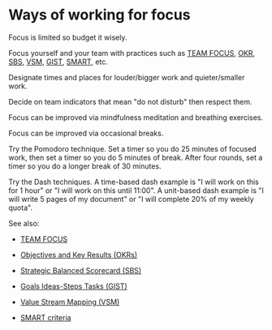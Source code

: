 # Ways of working for focus

Focus is limited so budget it wisely.

Focus yourself and your team with practices such as 
[TEAM FOCUS](https://github.com/joelparkerhenderson/team-focus),
[OKR](https://github.com/joelparkerhenderson/objectives-and-key-results),
[SBS](https://github.com/joelparkerhenderson/strategic-balanced-scorecard),
[VSM](https://github.com/joelparkerhenderson/value-stream-mapping),
[GIST](https://github.com/joelparkerhenderson/goals-ideas-steps-tasks),
[SMART](https://github.com/joelparkerhenderson/smart-criteria),
etc.

Designate times and places for louder/bigger work and quieter/smaller work.

Decide on team indicators that mean "do not disturb" then respect them.

Focus can be improved via mindfulness meditation and breathing exercises.

Focus can be improved via occasional breaks.

Try the Pomodoro technique. Set a timer so you do 25 minutes of focused work, then set a timer so you do 5 minutes of break. After four rounds, set a timer so you do a longer break of 30 minutes.

Try the Dash techniques. A time-based dash example is "I will work on this for 1 hour" or "I will work on this until 11:00". A unit-based dash example is "I will write 5 pages of my document" or "I will complete 20% of my weekly quota".

See also:

* [TEAM FOCUS](https://github.com/joelparkerhenderson/team-focus)

* [Objectives and Key Results (OKRs)](https://github.com/joelparkerhenderson/objectives-and-key-results)

* [Strategic Balanced Scorecard (SBS)](https://github.com/joelparkerhenderson/strategic-balanced-scorecard)

* [Goals Ideas-Steps Tasks (GIST)](https://github.com/joelparkerhenderson/goals-ideas-steps-tasks)

* [Value Stream Mapping (VSM)](https://github.com/joelparkerhenderson/value-stream-mapping)

* [SMART criteria](https://github.com/joelparkerhenderson/smart-criteria)
